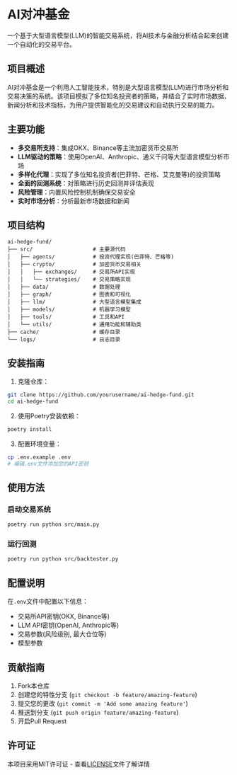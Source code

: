 # AI对冲基金

一个基于大型语言模型(LLM)的智能交易系统，将AI技术与金融分析结合起来创建一个自动化的交易平台。

## 项目概述

AI对冲基金是一个利用人工智能技术，特别是大型语言模型(LLM)进行市场分析和交易决策的系统。该项目模拟了多位知名投资者的策略，并结合了实时市场数据、新闻分析和技术指标，为用户提供智能化的交易建议和自动执行交易的能力。

## 主要功能

- **多交易所支持**：集成OKX、Binance等主流加密货币交易所
- **LLM驱动的策略**：使用OpenAI、Anthropic、通义千问等大型语言模型分析市场
- **多样化代理**：实现了多位知名投资者(巴菲特、芒格、艾克曼等)的投资策略
- **全面的回测系统**：对策略进行历史回测并评估表现
- **风险管理**：内置风险控制机制确保交易安全
- **实时市场分析**：分析最新市场数据和新闻

## 项目结构

```
ai-hedge-fund/
├── src/                   # 主要源代码
│   ├── agents/            # 投资代理实现(巴菲特、芒格等)
│   ├── crypto/            # 加密货币交易相关
│   │   ├── exchanges/     # 交易所API实现
│   │   └── strategies/    # 交易策略实现
│   ├── data/              # 数据处理
│   ├── graph/             # 图表和可视化
│   ├── llm/               # 大型语言模型集成
│   ├── models/            # 机器学习模型
│   ├── tools/             # 工具和API
│   └── utils/             # 通用功能和辅助类
├── cache/                 # 缓存目录
└── logs/                  # 日志目录
```

## 安装指南

1. 克隆仓库：
```bash
git clone https://github.com/yourusername/ai-hedge-fund.git
cd ai-hedge-fund
```

2. 使用Poetry安装依赖：
```bash
poetry install
```

3. 配置环境变量：
```bash
cp .env.example .env
# 编辑.env文件添加您的API密钥
```

## 使用方法

### 启动交易系统
```bash
poetry run python src/main.py
```

### 运行回测
```bash
poetry run python src/backtester.py
```

## 配置说明

在`.env`文件中配置以下信息：

- 交易所API密钥(OKX, Binance等)
- LLM API密钥(OpenAI, Anthropic等)
- 交易参数(风险级别, 最大仓位等)
- 模型参数

## 贡献指南

1. Fork本仓库
2. 创建您的特性分支 (`git checkout -b feature/amazing-feature`)
3. 提交您的更改 (`git commit -m 'Add some amazing feature'`)
4. 推送到分支 (`git push origin feature/amazing-feature`)
5. 开启Pull Request

## 许可证

本项目采用MIT许可证 - 查看[LICENSE](LICENSE)文件了解详情